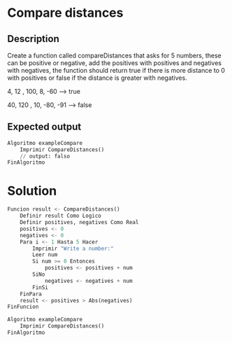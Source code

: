 # Compare distances

## Description

Create a function called compareDistances that asks for 5 numbers, these can be positive or negative, add the positives with positives and negatives with negatives, the function should return true if there is more distance to 0 with positives or false if the distance is greater with negatives.

4, 12 , 100, 8, -60 --> true

40, 120 , 10, -80, -91 --> false


## Expected output

```python
Algoritmo exampleCompare
	Imprimir CompareDistances()
    // output: falso
FinAlgoritmo
```

# Solution
```python
Funcion result <- CompareDistances()
	Definir result Como Logico
	Definir positives, negatives Como Real
	positives <- 0
	negatives <- 0
	Para i <- 1 Hasta 5 Hacer
		Imprimir "Write a number:"
        Leer num
		Si num >= 0 Entonces
			positives <- positives + num
		SiNo
			negatives <- negatives + num
		FinSi
	FinPara
	result <- positives > Abs(negatives)
FinFuncion

Algoritmo exampleCompare
	Imprimir CompareDistances()
FinAlgoritmo
```